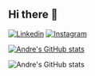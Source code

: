 ## Hi there 👋

[![Linkedin](https://img.shields.io/badge/LinkedIn-0077B5?style=for-the-badge&logo=linkedin&logoColor=white)](https://www.linkedin.com/in/andr%C3%A9-lamego-97673a328/) [![Instagram](https://img.shields.io/badge/Instagram-E4405F?style=for-the-badge&logo=instagram&logoColor=white)](https://www.instagram.com/andre.lamegoo/)


[![Andre's GitHub stats](https://github-readme-stats.vercel.app/api?username=andrelamego)](https://github.com/anuraghazra/github-readme-stats)

![Andre's GitHub stats](https://github-readme-stats.vercel.app/api?username=andrelamego&show_icons=true&theme=dark)

<!--
**andrelamego/andrelamego** is a ✨ _special_ ✨ repository because its `README.md` (this file) appears on your GitHub profile.

Here are some ideas to get you started:

- 🔭 I’m currently working on ...
- 🌱 I’m currently learning ...
- 👯 I’m looking to collaborate on ...
- 🤔 I’m looking for help with ...
- 💬 Ask me about ...
- 📫 How to reach me: ...
- 😄 Pronouns: ...
- ⚡ Fun fact: ...
-->
